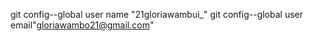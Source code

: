 
git config--global user name "21gloriawambui_"
git config--global user email"gloriawambo21@gmail.com"





